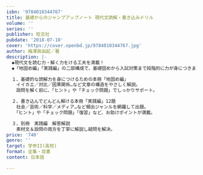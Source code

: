 ```yaml
---
isbn: '9784010344767'
title: 基礎からのジャンプアップノート 現代文読解・書き込みドリル
volume: ''
series: ''
publisher: 旺文社
pubdate: '2018-07-10'
cover: 'https://cover.openbd.jp/9784010344767.jpg'
author: 梅澤眞由起／著
description: |-
  ◆現代文を読む力・解く力をける工夫を満載！
  ◆「地固め編」「実践編」の二部構成で、基礎固めから入試対策まで段階的に力が身につきます。

  １、基礎的な読解力を身につけるための本冊「地固め編」
  　イイカエ／対比／因果関係…など文章の構造をやさしく解説。
  　設問を解く前に、「ヒント」や「チェック問題」でしっかりサポート。

  ２、書き込んでどんどん解ける本冊「実践編」12題
  　社会／芸術／科学／メディア…など頻出ジャンルを網羅して出題。
  　「ヒント」や「チェック問題」「復習」など、お助けポイントが満載。

  ３、別冊　実践編　解答解説
  　素材文＆設問の両方を丁寧に解説し疑問を解決。
price: '740'
genre: ''
target: 学参II(高校)
format: 全集・双書
content: 日本語

---
```

